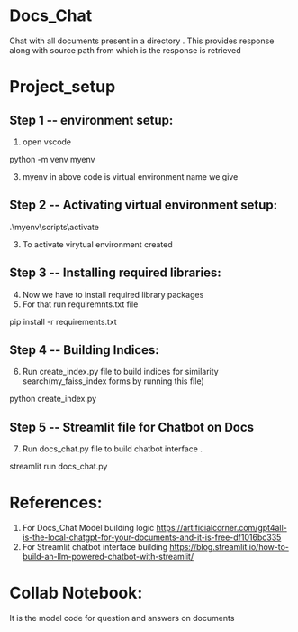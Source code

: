 # Docs_Chat
Chat with all documents present in a directory . This provides response along with source path from which is the response is retrieved

# Project_setup

## Step 1 -- environment setup:
1. open vscode
   
python -m venv myenv

3. myenv in above code is virtual environment name we give
   
## Step 2 -- Activating virtual environment setup:

.\myenv\scripts\activate

3. To activate virytual environment created

## Step 3 -- Installing required libraries: 
4. Now we have to install required library packages
5. For that run requiremnts.txt file
   
 pip install -r requirements.txt

## Step 4 -- Building Indices:
6. Run create_index.py file to build indices for similarity search(my_faiss_index forms by running this file)
   
python create_index.py

## Step 5 -- Streamlit file for Chatbot on Docs
7. Run docs_chat.py file to build chatbot interface .

streamlit run docs_chat.py

# References:
1. For Docs_Chat Model building logic
https://artificialcorner.com/gpt4all-is-the-local-chatgpt-for-your-documents-and-it-is-free-df1016bc335
2. For Streamlit chatbot interface building
https://blog.streamlit.io/how-to-build-an-llm-powered-chatbot-with-streamlit/

# Collab Notebook:
It is the model code for question and answers on documents
   
